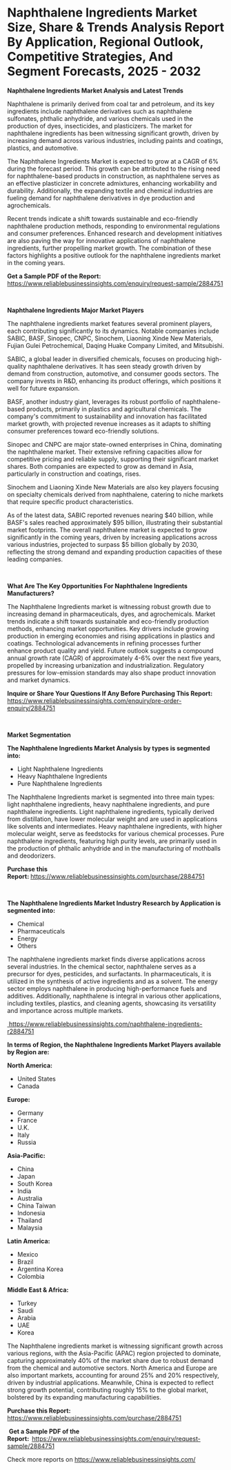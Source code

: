 <p><h1>Naphthalene Ingredients Market Size, Share & Trends Analysis Report By Application, Regional Outlook, Competitive Strategies, And Segment Forecasts, 2025 - 2032</h1></p><p><strong>Naphthalene Ingredients Market Analysis and Latest Trends</strong></p>
<p><p>Naphthalene is primarily derived from coal tar and petroleum, and its key ingredients include naphthalene derivatives such as naphthalene sulfonates, phthalic anhydride, and various chemicals used in the production of dyes, insecticides, and plasticizers. The market for naphthalene ingredients has been witnessing significant growth, driven by increasing demand across various industries, including paints and coatings, plastics, and automotive.</p><p>The Naphthalene Ingredients Market is expected to grow at a CAGR of 6% during the forecast period. This growth can be attributed to the rising need for naphthalene-based products in construction, as naphthalene serves as an effective plasticizer in concrete admixtures, enhancing workability and durability. Additionally, the expanding textile and chemical industries are fueling demand for naphthalene derivatives in dye production and agrochemicals.</p><p>Recent trends indicate a shift towards sustainable and eco-friendly naphthalene production methods, responding to environmental regulations and consumer preferences. Enhanced research and development initiatives are also paving the way for innovative applications of naphthalene ingredients, further propelling market growth. The combination of these factors highlights a positive outlook for the naphthalene ingredients market in the coming years.</p></p>
<p><strong>Get a Sample PDF of the Report:&nbsp;</strong> <a href="https://www.reliablebusinessinsights.com/enquiry/request-sample/2884751?utm_campaign=2794&utm_medium=2&utm_source=Github&utm_content=ia&utm_term=13032025&utm_id=naphthalene-ingredients">https://www.reliablebusinessinsights.com/enquiry/request-sample/2884751</a></p>
<p>&nbsp;</p>
<p><strong>Naphthalene Ingredients Major Market Players</strong></p>
<p><p>The naphthalene ingredients market features several prominent players, each contributing significantly to its dynamics. Notable companies include SABIC, BASF, Sinopec, CNPC, Sinochem, Liaoning Xinde New Materials, Fujian Gulei Petrochemical, Daqing Huake Company Limited, and Mitsubishi. </p><p>SABIC, a global leader in diversified chemicals, focuses on producing high-quality naphthalene derivatives. It has seen steady growth driven by demand from construction, automotive, and consumer goods sectors. The company invests in R&D, enhancing its product offerings, which positions it well for future expansion.</p><p>BASF, another industry giant, leverages its robust portfolio of naphthalene-based products, primarily in plastics and agricultural chemicals. The company's commitment to sustainability and innovation has facilitated market growth, with projected revenue increases as it adapts to shifting consumer preferences toward eco-friendly solutions.</p><p>Sinopec and CNPC are major state-owned enterprises in China, dominating the naphthalene market. Their extensive refining capacities allow for competitive pricing and reliable supply, supporting their significant market shares. Both companies are expected to grow as demand in Asia, particularly in construction and coatings, rises.</p><p>Sinochem and Liaoning Xinde New Materials are also key players focusing on specialty chemicals derived from naphthalene, catering to niche markets that require specific product characteristics.</p><p>As of the latest data, SABIC reported revenues nearing $40 billion, while BASF's sales reached approximately $95 billion, illustrating their substantial market footprints. The overall naphthalene market is expected to grow significantly in the coming years, driven by increasing applications across various industries, projected to surpass $5 billion globally by 2030, reflecting the strong demand and expanding production capacities of these leading companies.</p></p>
<p>&nbsp;</p>
<p><strong>What Are The Key Opportunities For Naphthalene Ingredients Manufacturers?</strong></p>
<p><p>The Naphthalene Ingredients market is witnessing robust growth due to increasing demand in pharmaceuticals, dyes, and agrochemicals. Market trends indicate a shift towards sustainable and eco-friendly production methods, enhancing market opportunities. Key drivers include growing production in emerging economies and rising applications in plastics and coatings. Technological advancements in refining processes further enhance product quality and yield. Future outlook suggests a compound annual growth rate (CAGR) of approximately 4-6% over the next five years, propelled by increasing urbanization and industrialization. Regulatory pressures for low-emission standards may also shape product innovation and market dynamics.</p></p>
<p><strong>Inquire or Share Your Questions If Any Before Purchasing This Report:</strong> <a href="https://www.reliablebusinessinsights.com/enquiry/pre-order-enquiry/2884751?utm_campaign=2794&utm_medium=2&utm_source=Github&utm_content=ia&utm_term=13032025&utm_id=naphthalene-ingredients">https://www.reliablebusinessinsights.com/enquiry/pre-order-enquiry/2884751</a></p>
<p>&nbsp;</p>
<p><strong>Market Segmentation</strong></p>
<p><strong>The Naphthalene Ingredients Market Analysis by types is segmented into:</strong></p>
<p><ul><li>Light Naphthalene Ingredients</li><li>Heavy Naphthalene Ingredients</li><li>Pure Naphthalene Ingredients</li></ul></p>
<p><p>The Naphthalene Ingredients market is segmented into three main types: light naphthalene ingredients, heavy naphthalene ingredients, and pure naphthalene ingredients. Light naphthalene ingredients, typically derived from distillation, have lower molecular weight and are used in applications like solvents and intermediates. Heavy naphthalene ingredients, with higher molecular weight, serve as feedstocks for various chemical processes. Pure naphthalene ingredients, featuring high purity levels, are primarily used in the production of phthalic anhydride and in the manufacturing of mothballs and deodorizers.</p></p>
<p><strong>Purchase this Report:&nbsp;</strong><a href="https://www.reliablebusinessinsights.com/purchase/2884751?utm_campaign=2794&utm_medium=2&utm_source=Github&utm_content=ia&utm_term=13032025&utm_id=naphthalene-ingredients">https://www.reliablebusinessinsights.com/purchase/2884751</a></p>
<p>&nbsp;</p>
<p><strong>The Naphthalene Ingredients Market Industry Research by Application is segmented into:</strong></p>
<p><ul><li>Chemical</li><li>Pharmaceuticals</li><li>Energy</li><li>Others</li></ul></p>
<p><p>The naphthalene ingredients market finds diverse applications across several industries. In the chemical sector, naphthalene serves as a precursor for dyes, pesticides, and surfactants. In pharmaceuticals, it is utilized in the synthesis of active ingredients and as a solvent. The energy sector employs naphthalene in producing high-performance fuels and additives. Additionally, naphthalene is integral in various other applications, including textiles, plastics, and cleaning agents, showcasing its versatility and importance across multiple markets.</p></p>
<p><a href="https://www.reliablebusinessinsights.com/naphthalene-ingredients-r2884751?utm_campaign=2794&utm_medium=2&utm_source=Github&utm_content=ia&utm_term=13032025&utm_id=naphthalene-ingredients">&nbsp;https://www.reliablebusinessinsights.com/naphthalene-ingredients-r2884751</a></p>
<p><strong>In terms of Region, the Naphthalene Ingredients Market Players available by Region are:</strong></p>
<p>
    <p> <strong> North America: </strong>
        <ul>
            <li>United States</li>
            <li>Canada</li>
        </ul>
        </p> 
    <p> <strong> Europe: </strong>
        <ul>
            <li>Germany</li>
            <li>France</li>
            <li>U.K.</li>
            <li>Italy</li>
            <li>Russia</li>
        </ul>
        </p> 
    <p> <strong> Asia-Pacific: </strong>
        <ul>
            <li>China</li>
            <li>Japan</li>
            <li>South Korea</li>
            <li>India</li>
            <li>Australia</li>
            <li>China Taiwan</li>
            <li>Indonesia</li>
            <li>Thailand</li>
            <li>Malaysia</li>
        </ul>
        </p> 
    <p> <strong> Latin America: </strong>
        <ul>
            <li>Mexico</li>
            <li>Brazil</li>
            <li>Argentina Korea</li>
            <li>Colombia</li>
        </ul>
        </p> 
    <p> <strong> Middle East & Africa: </strong>
        <ul>
            <li>Turkey</li>
            <li>Saudi</li>
            <li>Arabia</li>
            <li>UAE</li>
            <li>Korea</li>
        </ul>
    </p>
    </p>
<p><p>The Naphthalene ingredients market is witnessing significant growth across various regions, with the Asia-Pacific (APAC) region projected to dominate, capturing approximately 40% of the market share due to robust demand from the chemical and automotive sectors. North America and Europe are also important markets, accounting for around 25% and 20% respectively, driven by industrial applications. Meanwhile, China is expected to reflect strong growth potential, contributing roughly 15% to the global market, bolstered by its expanding manufacturing capabilities.</p></p>
<p><strong>Purchase this Report: </strong><a href="https://www.reliablebusinessinsights.com/purchase/2884751?utm_campaign=2794&utm_medium=2&utm_source=Github&utm_content=ia&utm_term=13032025&utm_id=naphthalene-ingredients">https://www.reliablebusinessinsights.com/purchase/2884751</a></p>
<p>&nbsp;<strong>Get a Sample PDF of the Report:&nbsp;&nbsp;</strong><a href="https://www.reliablebusinessinsights.com/enquiry/request-sample/2884751?utm_campaign=2794&utm_medium=2&utm_source=Github&utm_content=ia&utm_term=13032025&utm_id=naphthalene-ingredients">https://www.reliablebusinessinsights.com/enquiry/request-sample/2884751</a></p>
<p><strong></strong></p>
<p>Check more reports on <a href="https://www.reliablebusinessinsights.com/?utm_campaign=2794&utm_medium=2&utm_source=Github&utm_content=ia&utm_term=13032025&utm_id=naphthalene-ingredients">https://www.reliablebusinessinsights.com/</a></p>